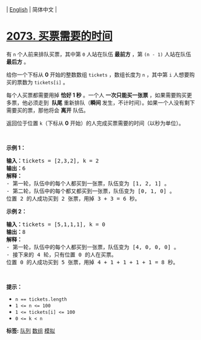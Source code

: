 | [English](README_EN.md) | 简体中文 |

# [2073. 买票需要的时间](https://leetcode.cn/problems/time-needed-to-buy-tickets)
<p>有 <code>n</code> 个人前来排队买票，其中第 <code>0</code> 人站在队伍 <strong>最前方</strong> ，第 <code>(n - 1)</code> 人站在队伍 <strong>最后方</strong> 。</p>

<p>给你一个下标从 <strong>0</strong> 开始的整数数组 <code>tickets</code> ，数组长度为 <code>n</code> ，其中第 <code>i</code> 人想要购买的票数为 <code>tickets[i]</code> 。</p>

<p>每个人买票都需要用掉 <strong>恰好 1 秒</strong> 。一个人 <strong>一次只能买一张票</strong> ，如果需要购买更多票，他必须走到&nbsp; <strong>队尾</strong> 重新排队（<strong>瞬间 </strong>发生，不计时间）。如果一个人没有剩下需要买的票，那他将会 <strong>离开</strong> 队伍。</p>

<p>返回位于位置 <code>k</code>（下标从 <strong>0</strong> 开始）的人完成买票需要的时间（以秒为单位）。</p>

<p>&nbsp;</p>

<p><strong>示例 1：</strong></p>

<pre><strong>输入：</strong>tickets = [2,3,2], k = 2
<strong>输出：</strong>6
<strong>解释：</strong> 
- 第一轮，队伍中的每个人都买到一张票，队伍变为 [1, 2, 1] 。
- 第二轮，队伍中的每个都又都买到一张票，队伍变为 [0, 1, 0] 。
位置 2 的人成功买到 2 张票，用掉 3 + 3 = 6 秒。
</pre>

<p><strong>示例 2：</strong></p>

<pre><strong>输入：</strong>tickets = [5,1,1,1], k = 0
<strong>输出：</strong>8
<strong>解释：</strong>
- 第一轮，队伍中的每个人都买到一张票，队伍变为 [4, 0, 0, 0] 。
- 接下来的 4 轮，只有位置 0 的人在买票。
位置 0 的人成功买到 5 张票，用掉 4 + 1 + 1 + 1 + 1 = 8 秒。
</pre>

<p>&nbsp;</p>

<p><strong>提示：</strong></p>

<ul>
	<li><code>n == tickets.length</code></li>
	<li><code>1 &lt;= n &lt;= 100</code></li>
	<li><code>1 &lt;= tickets[i] &lt;= 100</code></li>
	<li><code>0 &lt;= k &lt; n</code></li>
</ul>

**标签:**  [队列](https://leetcode.cn/tag/queue) [数组](https://leetcode.cn/tag/array) [模拟](https://leetcode.cn/tag/simulation) 